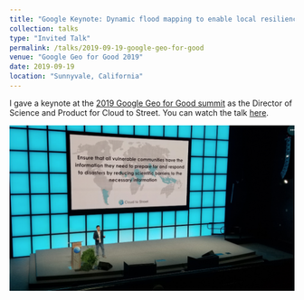 ```yaml
---
title: "Google Keynote: Dynamic flood mapping to enable local resilience"
collection: talks
type: "Invited Talk"
permalink: /talks/2019-09-19-google-geo-for-good
venue: "Google Geo for Good 2019"
date: 2019-09-19
location: "Sunnyvale, California"
---
```


I gave a keynote at the [2019 Google Geo for Good summit](https://sites.google.com/earthoutreach.org/geoforgood19/home) as the Director of Science and Product for Cloud to Street. You can watch the talk [here](https://www.youtube.com/watch?v=1rjihO8xyLQ).


[![Link to youtube video](../images/GoogleTalk.png)](https://www.youtube.com/watch?v=1rjihO8xyLQ)

